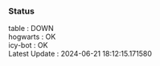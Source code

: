 ### Status


table : DOWN  
hogwarts : OK  
icy-bot : OK  
Latest Update : 2024-06-21 18:12:15.171580
